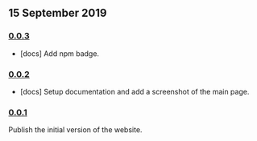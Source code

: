 ## 15 September 2019

### [0.0.3](https://github.com/artdecoweb/compiler.page/compare/v0.0.2...v0.0.3)

- [docs] Add npm badge.

### [0.0.2](https://github.com/artdecoweb/compiler.page/compare/v0.0.1...v0.0.2)

- [docs] Setup documentation and add a screenshot of the main page.

### [0.0.1](https://github.com/artdecoweb/compiler.page/compare/v0.0.0...v0.0.1)

Publish the initial version of the website.